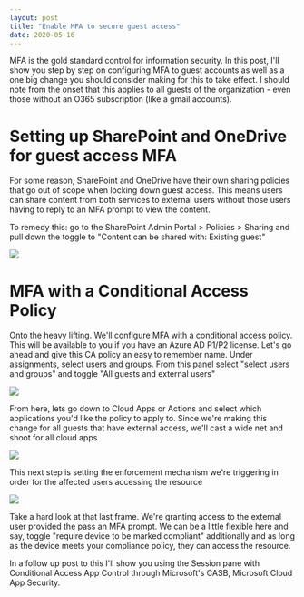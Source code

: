 ```yaml
---
layout: post
title: "Enable MFA to secure guest access"
date: 2020-05-16
---
```


MFA is the gold standard control for information security. In this post, I'll show you step by step on configuring MFA to guest accounts
as well as a one big change you should consider making for this to take effect. I should note from the onset that this applies to all guests of the organization - even those without an O365 subscription (like a gmail accounts).

# Setting up SharePoint and OneDrive for guest access MFA
For some reason, SharePoint and OneDrive have their own sharing policies that go out of scope when locking down guest access. This means
users can share content from both services to external users without those users having to reply to an MFA prompt to view the content.

To remedy this: go to the SharePoint Admin Portal > Policies > Sharing and pull down the toggle to "Content can be shared with: Existing
guest"

<img src="{{ site.baseurl }}/assets/SharePointExternalSharing.png">

# MFA with a Conditional Access Policy

Onto the heavy lifting. We'll configure MFA with a conditional access policy. This will be available to you if you have an Azure AD P1/P2
license. Let's go ahead and give this CA policy an easy to remember name. Under assignments, select users and groups. From this panel
select "select users and groups" and toggle "All guests and external users"

<img src="{{ site.baseurl }}/assets/GuestAccess1.png">

From here, lets go down to Cloud Apps or Actions and select which applications you'd like the policy to apply to. Since we're making this change for all guests that have external access, we'll cast a wide net and shoot for all cloud apps

<img src="{{ site.baseurl }}/assets/GuestAccess2.png">

This next step is setting the enforcement mechanism we're triggering in order for the affected users accessing the resource

<img src="{{ site.baseurl }}/assets/GuestAccess3.png">


Take a hard look at that last frame. We're granting access to the external user provided the pass an MFA prompt. We can be a little flexible here and say, toggle "require device to be marked compliant" additionally and as long as the device meets your compliance policy, they can access the resource.

In a follow up post to this I'll show you using the Session pane with Conditional Access App Control through Microsoft's CASB, Microsoft Cloud App Security.
